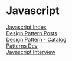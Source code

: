 # Javascript

[Javascript Index](https://javascript.info/) <br>
[Design Pattern Posts](https://www.patterns.dev/posts#design-patterns) <br>
[Design Pattern - Catalog](https://refactoring.guru/design-patterns/catalog) <br>
[Patterns Dev](https://www.patterns.dev/) <br>
[Javascript Interview](https://github.com/sudheerj/javascript-interview-questions)<br>